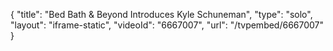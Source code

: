 {
    "title": "Bed Bath & Beyond Introduces Kyle Schuneman",
    "type": "solo",
    "layout": "iframe-static",
    "videoId": "6667007",
    "url": "\/tvpembed\/6667007"
}